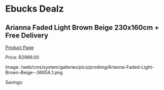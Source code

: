 
# Ebucks Dealz
## Arianna Faded Light Brown Beige 230x160cm + Free Delivery
[Product Page](https://www.ebucks.com/web/shop/productSelected.do?prodId=1210455957&catId=1209942745)

Price: R2999.00

Image: /web/cms/system/galleries/pics/prodimg/Arianna-Faded-Light-Brown-Beige--3695A.1.png

Savings: 


	